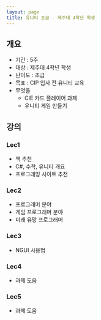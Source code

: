 ```yaml
---
layout: page
title: 유니티 초급 - 제주대 4학년 학생
---
```


## 개요
* 기간 : 5주
* 대상 : 제주대 4학년 학생
* 난이도 : 초급
* 목표 : CIP 입사 전 유니티 교육
* 무엇을
    * CIE 카드 플레이어 과제
    * 유니티 게임 만들기

## 강의

### Lec1
* 책 추천
* C#, 수학, 유니티 개요
* 프로그래밍 사이트 추천

### Lec2
* 프로그래머 분야
* 게임 프로그래머 분야
* 미래 유망 프로그래머

### Lec3
* NGUI 사용법

### Lec4
* 과제 도움

### Lec5
* 과제 도움